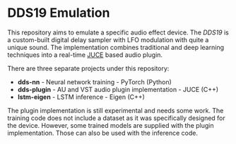 # DDS19 Emulation

This repository aims to emulate a specific audio effect device. The *DDS19* is a custom-built digital delay sampler with LFO modulation with quite a unique sound. The implementation combines traditional and deep learning techniques into a real-time [JUCE](https://juce.com) based audio plugin. 

There are three separate projects under this repository:

- **dds-nn** - Neural network training - PyTorch (Python)
- **dds-plugin** - AU and VST audio plugin implementation - JUCE (C++)
- **lstm-eigen** - LSTM inference - Eigen (C++)

The plugin implementation is still experimental and needs some work. The training code does not include a dataset as it was specifically designed for the device. However, some trained models are supplied with the plugin implementation. Those can also be used with the inference code.


